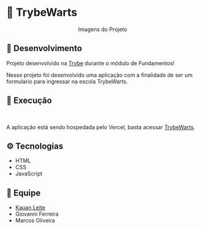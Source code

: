 # 🏰 TrybeWarts

<div align="center">
  <!-- <img src="" alt="" width="200px"/> !-->
  <p> Imagens do Projeto </p>
</div>

## :microscope: Desenvolvimento

Projeto desenvolvido na <a href="https://betrybe.com/" target="_blank">Trybe</a> durante o módulo de Fundamentos!

Nesse projeto foi desenvolvido uma aplicação com a finalidade de ser um formulario para ingressar na escola TrybeWarts.

## :dna: Execução
<br />

A aplicação está sendo hospedada pelo Vercel, basta acessar <a href="https://trybewarts-ten.vercel.app/" target="_blank">TrybeWarts</a>.

## ⚙️ Tecnologias

- HTML
- CSS
- JavaScript


## :speech_balloon: Equipe
* <a href="https://github.com/Kauan-Leite" target="_blank">Kauan Leite</a>
* Giovanni Ferreira
* Marcos Oliveira

